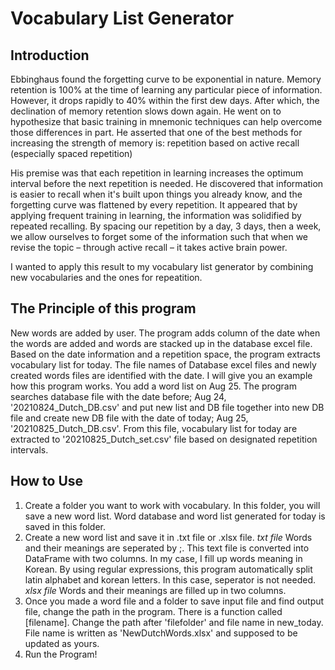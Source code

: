 # Vocabulary List Generator
## Introduction

Ebbinghaus found the forgetting curve to be exponential in nature. Memory retention is 100% at the time of learning any particular piece of information. However, it drops rapidly to 40% within the first dew days. After which, the declination of memory retention slows down again. 
He went on to hypothesize that basic training in mnemonic techniques can help overcome those differences in part. He asserted that one of the best methods for increasing the strength of memory is: repetition based on active recall (especially spaced repetition)

His premise was that each repetition in learning increases the optimum interval before the next repetition is needed. He discovered that information is easier to recall when it's built upon things you already know, and the forgetting curve was flattened by every repetition. It appeared that by applying frequent training in learning, the information was solidified by repeated recalling.
By spacing our repetition by a day, 3 days, then a week, we allow ourselves to forget some of the information such that when we revise the topic – through active recall – it takes active brain power.

I wanted to apply this result to my vocabulary list generator by combining new vocabularies and the ones for repeatition.

## The Principle of this program
New words are added by user.  The program adds column of the date when the words are added and words are stacked up in the database excel file. Based on the date information and a repetition space, the program extracts vocabulary list for today. 
The file names of Database excel files and newly created words files are identified with the date. I will give you an example how this program works. You add a word list on Aug 25. The program searches database file with the date before; Aug 24, '20210824_Dutch_DB.csv' and put new list and DB file together into new DB file and create new DB file with the date of today; Aug 25, '20210825_Dutch_DB.csv'. From this file, vocabulary list for today are extracted to '20210825_Dutch_set.csv' file based on designated repetition intervals.

## How to Use
1. Create a folder you want to work with vocabulary. In this folder, you will save a new word list. Word database and word list generated for today is saved in this folder.
2. Create a new word list and save it in .txt file or .xlsx file. 
_txt file_
Words and their meanings are seperated by ;. This text file is converted into DataFrame with two columns.
In my case, I fill up words meaning in Korean. By using regular expressions, this program automatically split latin alphabet and korean letters. In this case, seperator is not needed.
_xlsx file_
Words and their meanings are filled up in two columns.
3. Once you made a word file and a folder to save input file and find output file, change the path in the program. 
 There is a function called [filename]. Change the path after 'filefolder' and file name in new_today. File name is written as 'NewDutchWords.xlsx' and supposed to be updated as yours.
4. Run the Program!
